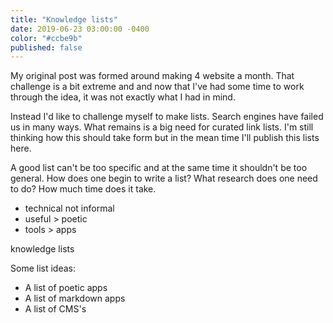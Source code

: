 ```yaml
---
title: "Knowledge lists"
date: 2019-06-23 03:00:00 -0400
color: "#ccbe9b"
published: false
---
```


My original post was formed around making 4 website a month. That challenge is a bit extreme and and now that I've had some time to work through the idea, it was not exactly what I had in mind.

Instead I'd like to challenge myself to make lists. Search engines have failed us in many ways. What remains is a big need for curated link lists. I'm still thinking how this should take form but in the mean time I'll publish this lists here.

A good list can't be too specific and at the same time it shouldn't be too general. How does one begin to write a list? What research does one need to do? How much time does it take.

* technical not informal
* useful > poetic
* tools > apps

knowledge lists

Some list ideas:
* A list of poetic apps
* A list of markdown apps
* A list of CMS's


